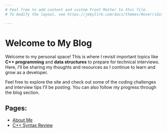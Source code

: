 ```yaml
---
# Feel free to add content and custom Front Matter to this file.
# To modify the layout, see https://jekyllrb.com/docs/themes/#overriding-theme-defaults

---
```



# Welcome to My Blog

Welcome to my personal space! This is where I revisit important topics like **C++ programming** and **data structures** to prepare for technical interviews. Here, I’ll be sharing my thoughts and resources as I continue to learn and grow as a developer.

Feel free to explore the site and check out some of the coding challenges and interview tips I’ll be posting. You can also follow my progress through the blog section.

## Pages:
- [About Me](/about/)
- [C++ Syntax Review](/cpp-syntax/)
